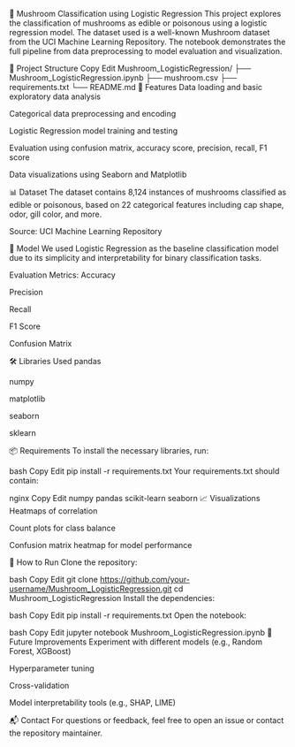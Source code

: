 🍄 Mushroom Classification using Logistic Regression
This project explores the classification of mushrooms as edible or poisonous using a logistic regression model. The dataset used is a well-known Mushroom dataset from the UCI Machine Learning Repository. The notebook demonstrates the full pipeline from data preprocessing to model evaluation and visualization.

📁 Project Structure
Copy
Edit
Mushroom_LogisticRegression/
├── Mushroom_LogisticRegression.ipynb
├── mushroom.csv
├── requirements.txt
└── README.md
🚀 Features
Data loading and basic exploratory data analysis

Categorical data preprocessing and encoding

Logistic Regression model training and testing

Evaluation using confusion matrix, accuracy score, precision, recall, F1 score

Data visualizations using Seaborn and Matplotlib

📊 Dataset
The dataset contains 8,124 instances of mushrooms classified as edible or poisonous, based on 22 categorical features including cap shape, odor, gill color, and more.

Source: UCI Machine Learning Repository

🧪 Model
We used Logistic Regression as the baseline classification model due to its simplicity and interpretability for binary classification tasks.

Evaluation Metrics:
Accuracy

Precision

Recall

F1 Score

Confusion Matrix

🛠️ Libraries Used
pandas

numpy

matplotlib

seaborn

sklearn

📦 Requirements
To install the necessary libraries, run:

bash
Copy
Edit
pip install -r requirements.txt
Your requirements.txt should contain:

nginx
Copy
Edit
numpy
pandas
scikit-learn
seaborn
📈 Visualizations
Heatmaps of correlation

Count plots for class balance

Confusion matrix heatmap for model performance

📝 How to Run
Clone the repository:

bash
Copy
Edit
git clone https://github.com/your-username/Mushroom_LogisticRegression.git
cd Mushroom_LogisticRegression
Install the dependencies:

bash
Copy
Edit
pip install -r requirements.txt
Open the notebook:

bash
Copy
Edit
jupyter notebook Mushroom_LogisticRegression.ipynb
🔮 Future Improvements
Experiment with different models (e.g., Random Forest, XGBoost)

Hyperparameter tuning

Cross-validation

Model interpretability tools (e.g., SHAP, LIME)

📬 Contact
For questions or feedback, feel free to open an issue or contact the repository maintainer.

